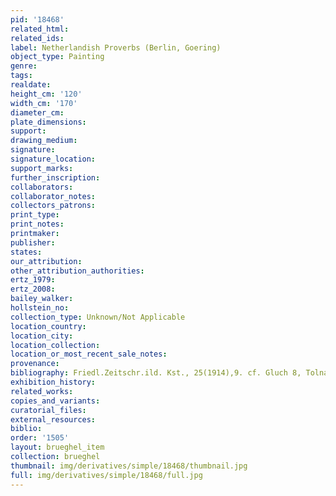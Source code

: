 ```yaml
---
pid: '18468'
related_html: 
related_ids: 
label: Netherlandish Proverbs (Berlin, Goering)
object_type: Painting
genre: 
tags: 
realdate: 
height_cm: '120'
width_cm: '170'
diameter_cm: 
plate_dimensions: 
support: 
drawing_medium: 
signature: 
signature_location: 
support_marks: 
further_inscription: 
collaborators: 
collaborator_notes: 
collectors_patrons: 
print_type: 
print_notes: 
printmaker: 
publisher: 
states: 
our_attribution: 
other_attribution_authorities: 
ertz_1979: 
ertz_2008: 
bailey_walker: 
hollstein_no: 
collection_type: Unknown/Not Applicable
location_country: 
location_city: 
location_collection: 
location_or_most_recent_sale_notes: 
provenance: 
bibliography: Friedl.Zeitschr.ild. Kst., 25(1914),9. cf. Gluch 8, Tolnay 4, Friedl.XIV,12.
exhibition_history: 
related_works: 
copies_and_variants: 
curatorial_files: 
external_resources: 
biblio: 
order: '1505'
layout: brueghel_item
collection: brueghel
thumbnail: img/derivatives/simple/18468/thumbnail.jpg
full: img/derivatives/simple/18468/full.jpg
---
```

